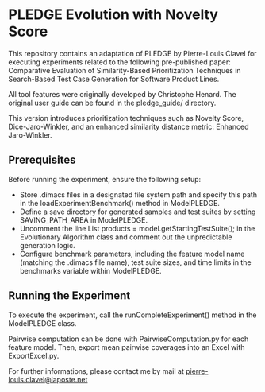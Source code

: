 # PLEDGE Evolution with Novelty Score

This repository contains an adaptation of PLEDGE by Pierre-Louis Clavel for executing experiments related to the following pre-published paper: Comparative Evaluation of Similarity-Based Prioritization Techniques in Search-Based Test Case Generation for Software Product Lines.

All tool features were originally developed by Christophe Henard. The original user guide can be found in the pledge_guide/ directory.

This version introduces prioritization techniques such as Novelty Score, Dice-Jaro-Winkler, and an enhanced similarity distance metric: Enhanced Jaro-Winkler.

## Prerequisites
Before running the experiment, ensure the following setup:

- Store .dimacs files in a designated file system path and specify this path in the loadExperimentBenchmark() method in ModelPLEDGE.
- Define a save directory for generated samples and test suites by setting SAVING_PATH_AREA in ModelPLEDGE.
- Uncomment the line List<Product> products = model.getStartingTestSuite(); in the Evolutionary Algorithm class and comment out the unpredictable generation logic.
- Configure benchmark parameters, including the feature model name (matching the .dimacs file name), test suite sizes, and time limits in the benchmarks variable within ModelPLEDGE.

## Running the Experiment
To execute the experiment, call the runCompleteExperiment() method in the ModelPLEDGE class.

Pairwise computation can be done with PairwiseComputation.py for each feature model. Then, export mean pairwise coverages into an Excel with ExportExcel.py. 

For further informations, please contact me by mail at pierre-louis.clavel@laposte.net
